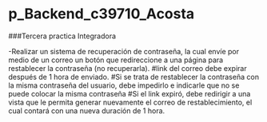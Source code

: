 # p_Backend_c39710_Acosta

###Tercera practica Integradora

-Realizar un sistema de recuperación de contraseña, la cual envíe por medio de un correo un botón que redireccione a una página para restablecer la contraseña (no recuperarla).
#link del correo debe expirar después de 1 hora de enviado.
#Si se trata de restablecer la contraseña con la misma contraseña del usuario, debe impedirlo e indicarle que no se puede colocar la misma contraseña
#Si el link expiró, debe redirigir a una vista que le permita generar nuevamente el correo de restablecimiento, el cual contará con una nueva duración de 1 hora.
